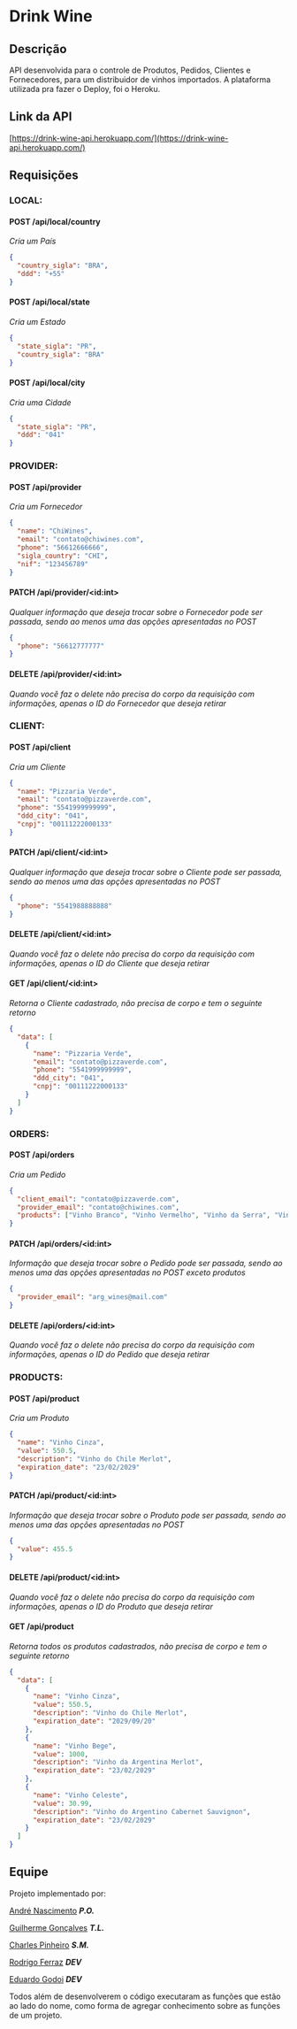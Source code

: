 # Drink Wine

## Descrição

API desenvolvida para o controle de Produtos, Pedidos, Clientes e Fornecedores, para um distribuidor de vinhos importados. A plataforma utilizada pra fazer o Deploy, foi o Heroku.

## Link da API

[https://drink-wine-api.herokuapp.com/](https://drink-wine-api.herokuapp.com/)

## Requisições

### LOCAL:

#### POST /api/local/country

_Cria um País_

```json
{
  "country_sigla": "BRA",
  "ddd": "+55"
}
```

#### POST /api/local/state

_Cria um Estado_

```json
{
  "state_sigla": "PR",
  "country_sigla": "BRA"
}
```

#### POST /api/local/city

_Cria uma Cidade_

```json
{
  "state_sigla": "PR",
  "ddd": "041"
}
```

### PROVIDER:

#### POST /api/provider

_Cria um Fornecedor_

```json
{
  "name": "ChiWines",
  "email": "contato@chiwines.com",
  "phone": "56612666666",
  "sigla_country": "CHI",
  "nif": "123456789"
}
```

#### PATCH /api/provider/\<id:int>

_Qualquer informação que deseja trocar sobre o Fornecedor pode ser passada, sendo ao menos uma das opções apresentadas no POST_

```json
{
  "phone": "56612777777"
}
```

#### DELETE /api/provider/\<id:int>

_Quando você faz o delete não precisa do corpo da requisição com informações, apenas o ID do Fornecedor que deseja retirar_

### CLIENT:

#### POST /api/client

_Cria um Cliente_

```json
{
  "name": "Pizzaria Verde",
  "email": "contato@pizzaverde.com",
  "phone": "5541999999999",
  "ddd_city": "041",
  "cnpj": "00111222000133"
}
```

#### PATCH /api/client/\<id:int>

_Qualquer informação que deseja trocar sobre o Cliente pode ser passada, sendo ao menos uma das opções apresentadas no POST_

```json
{
  "phone": "5541988888888"
}
```

#### DELETE /api/client/\<id:int>

_Quando você faz o delete não precisa do corpo da requisição com informações, apenas o ID do Cliente que deseja retirar_

#### GET /api/client/\<id:int>

_Retorna o Cliente cadastrado, não precisa de corpo e tem o seguinte retorno_

```json
{
  "data": [
    {
      "name": "Pizzaria Verde",
      "email": "contato@pizzaverde.com",
      "phone": "5541999999999",
      "ddd_city": "041",
      "cnpj": "00111222000133"
    }
  ]
}
```

### ORDERS:

#### POST /api/orders

_Cria um Pedido_

```json
{
  "client_email": "contato@pizzaverde.com",
  "provider_email": "contato@chiwines.com",
  "products": ["Vinho Branco", "Vinho Vermelho", "Vinho da Serra", "Vinho Azul"]
}
```

#### PATCH /api/orders/\<id:int>

_Informação que deseja trocar sobre o Pedido pode ser passada, sendo ao menos uma das opções apresentadas no POST exceto produtos_

```json
{
  "provider_email": "arg_wines@mail.com"
}
```

#### DELETE /api/orders/\<id:int>

_Quando você faz o delete não precisa do corpo da requisição com informações, apenas o ID do Pedido que deseja retirar_

### PRODUCTS:

#### POST /api/product

_Cria um Produto_

```json
{
  "name": "Vinho Cinza",
  "value": 550.5,
  "description": "Vinho do Chile Merlot",
  "expiration_date": "23/02/2029"
}
```

#### PATCH /api/product/\<id:int>

_Informação que deseja trocar sobre o Produto pode ser passada, sendo ao menos uma das opções apresentadas no POST_

```json
{
  "value": 455.5
}
```

#### DELETE /api/product/\<id:int>

_Quando você faz o delete não precisa do corpo da requisição com informações, apenas o ID do Produto que deseja retirar_

#### GET /api/product

_Retorna todos os produtos cadastrados, não precisa de corpo e tem o seguinte retorno_

```json
{
  "data": [
    {
      "name": "Vinho Cinza",
      "value": 550.5,
      "description": "Vinho do Chile Merlot",
      "expiration_date": "2029/09/20"
    },
    {
      "name": "Vinho Bege",
      "value": 1000,
      "description": "Vinho da Argentina Merlot",
      "expiration_date": "23/02/2029"
    },
    {
      "name": "Vinho Celeste",
      "value": 30.99,
      "description": "Vinho do Argentino Cabernet Sauvignon",
      "expiration_date": "23/02/2029"
    }
  ]
}
```

## Equipe

Projeto implementado por:

[André Nascimento](https://www.linkedin.com/in/andre-nascimento-b543831a9/) **_P.O._**

[Guilherme Gonçalves](https://www.linkedin.com/in/guilhermecosgoncalves/) **_T.L._**

[Charles Pinheiro](https://www.linkedin.com/in/charles-pinheiro-052356205/) **_S.M._**

[Rodrigo Ferraz](https://www.linkedin.com/in/how-dev-rodrigo/) **_DEV_**

[Eduardo Godoi](https://www.linkedin.com/in/eduardo-godoi-12263b122/) **_DEV_**

Todos além de desenvolverem o código executaram as funções que estão ao lado do nome, como forma de agregar conhecimento sobre as funções de um projeto.
